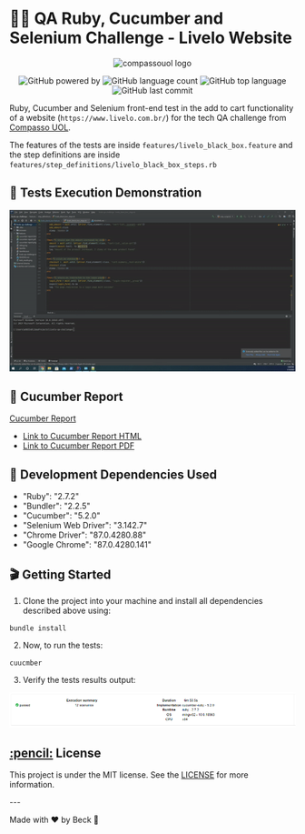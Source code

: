 # 👨‍💻 QA Ruby, Cucumber and Selenium Challenge - Livelo Website

<p align="center">
  <img alt="compassouol logo" width="35%" src="https://eventos.ecommercebrasil.com.br/forum/wp-content/uploads/sites/108/2020/06/compasso.png">
</p>

<p align="center">
  <img alt="GitHub powered by" src="https://img.shields.io/badge/cucumber-tests-green.svg?style=flat-square">
  <img alt="GitHub language count" src="https://img.shields.io/github/languages/count/beck-developer/livelo-qa-challenge">
  <img alt="GitHub top language" src="https://img.shields.io/github/languages/top/beck-developer/livelo-qa-challenge">
  <img alt="GitHub last commit" src="https://img.shields.io/github/last-commit/beck-developer/livelo-qa-challenge">
</p>

Ruby, Cucumber and Selenium front-end test in the add to cart functionality of a website (`https://www.livelo.com.br/`) for the tech QA challenge from [Compasso UOL](https://compassouol.com/). 

The features of the tests are inside `features/livelo_black_box.feature` and the step definitions are inside `features/step_definitions/livelo_black_box_steps.rb`

## 🎥 Tests Execution Demonstration

![Cucumber execution](execution.gif)

## 📅 Cucumber Report
  [Cucumber Report](cucumber-report.png)
- [Link to Cucumber Report HTML](cucumber-report.html)
- [Link to Cucumber Report PDF](cucumber-report.pdf)

## 💾 Development Dependencies Used

- "Ruby":  "2.7.2"
- "Bundler": "2.2.5"
- "Cucumber": "5.2.0"
- "Selenium Web Driver": "3.142.7"
- "Chrome Driver": "87.0.4280.88"
- "Google Chrome": "87.0.4280.141"

## 🎬 Getting Started

1. Clone the project into your machine and install all dependencies described above using:

```console
bundle install
```

2. Now, to run the tests:

```console
cuucmber
```

3. Verify the tests results output:

![Tests results output](tests_results.png)

<h2><a class="anchor" aria-hidden="true" href="#memo-license">:pencil:</a> License </h2>
<p>This project is under the MIT license. See the <a href="https://github.com/matheus-beck/blog/blob/master/LICENSE">LICENSE</a> for more information.</p>
---

Made with ❤ by Beck 👋 
